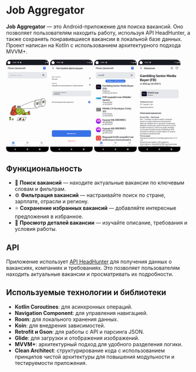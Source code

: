 # Job Aggregator

**Job Aggregator** — это Android-приложение для поиска вакансий. Оно позволяет пользователям находить работу, используя API HeadHunter, а также сохранять понравившиеся вакансии в локальной базе данных. Проект написан на Kotlin с использованием архитектурного подхода MVVM+.

<img src="images/home.png" alt="home" width="23%"/> <img src="images/filters.png" alt="filters" width="23%"/> <img src="images/search.png" alt="search" width="23%"/> <img src="images/details.png" alt="details" width="23%"/>

## Функциональность
- 🔎 **Поиск вакансий** —  находите актуальные вакансии по ключевым словам и фильтрам.
- ⚙️ **Фильтрация вакансий** —  настраивайте поиск по стране, зарплате, отрасли и региону.
- ⭐ **Сохранение избранных вакансий** — добавляйте интересные предложения в избранное.
- 📄 **Просмотр деталей вакансии** — изучайте описание, требования и условия работы.

## API
Приложение использует [API HeadHunter](https://github.com/hhru/api?tab=readme-ov-file) для получения данных о вакансиях, компаниях и требованиях. Это позволяет пользователям находить актуальные вакансии и просматривать их подробности.

## Используемые технологии и библиотеки
- **Kotlin Coroutines**: для асинхронных операций.
- **Navigation Component**: для управления навигацией.
- **Room**: для локального хранения данных.
- **Koin**: для внедрения зависимостей.
- **Retrofit и Gson**: для работы с API и парсинга JSON.
- **Glide**: для загрузки и отображения изображений.
- **MVVM+**: архитектурный подход для удобного разделения логики.
- **Clean Architect**: структурирование кода с использованием принципов чистой архитектуры для повышения модульности и тестируемости приложения.
